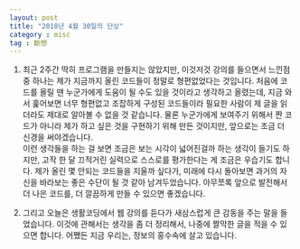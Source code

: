 ```yaml
---
layout: post
title: "2018년 4월 30일의 단상"
category : misc
tag : 斷想
---
```


1. 최근 2주간 딱히 프로그램을 만들지는 않았지만, 이것저것 강의를 들으면서 느낀점 중 하나는 제가 지금까지 올린 코드들이 정말로 형편없었다는 것입니다. 처음에 코드를 올릴 땐 누군가에게 도움이 될 수도 있을 것이라고 생각하고 올렸는데, 지금 와서 훑어보면 너무 형편없고 조잡하게 구성된 코드들이라 필요한 사람이 제 글을 읽더라도 제대로 알아볼 수 없을 것 같습니다. 물론 누군가에게 보여주기 위해서 짠 코드가 아니라 제가 하고 싶은 것을 구현하기 위해 만든 것이지만, 앞으로는 조금 더 신경을 써야겠습니다.  
 이런 생각들을 하는 걸 보면 조금은 보는 시각이 넓어진걸까 하는 생각이 들기도 하지만, 고작 한 달 끄적거린 실력으로 스스로를 평가한다는 게 조금은 우습기도 합니다. 제가 올린 몇 안되는 코드들을 지울까 싶다가, 미래에 다시 돌아보면 과거의 자신을 바라보는 좋은 수단이 될 것 같아 남겨두었습니다. 아무쪼록 앞으로 발전해서 더 나은 코드를, 더 깔끔하게 만들 수 있으면 좋겠습니다.

2. 그리고 오늘은 생활코딩에서 웹 강의를 듣다가 새삼스럽게 큰 감동을 주는 말을 들었습니다. 이것에 관해서는 생각을 좀 더 정리해서, 나중에 짤막한 글을 적을 수 있으면 합니다. 어쨌든 지금 우리는, 정보의 홍수속에 살고 있습니다.
